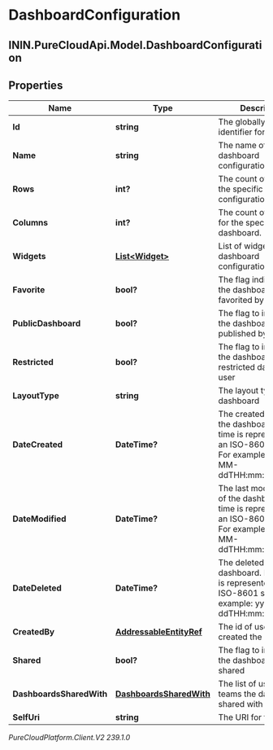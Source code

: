 # DashboardConfiguration

## ININ.PureCloudApi.Model.DashboardConfiguration

## Properties

|Name | Type | Description | Notes|
|------------ | ------------- | ------------- | -------------|
| **Id** | **string** | The globally unique identifier for the object. | [optional] |
| **Name** | **string** | The name of dashboard configuration. | |
| **Rows** | **int?** | The count of rows for the specific dashboard configuration. | [optional] |
| **Columns** | **int?** | The count of columns for the specific dashboard. | [optional] |
| **Widgets** | [**List&lt;Widget&gt;**](Widget) | List of widgets for dashboard configuration. | |
| **Favorite** | **bool?** | The flag indicates if the dashboard is favorited by the user | [optional] |
| **PublicDashboard** | **bool?** | The flag to indicate if the dashboard is published by an user | [optional] |
| **Restricted** | **bool?** | The flag to indicate if the dashboard has any restricted data for that user | [optional] |
| **LayoutType** | **string** | The layout type of the dashboard | [optional] |
| **DateCreated** | **DateTime?** | The created date of the dashboard. Date time is represented as an ISO-8601 string. For example: yyyy-MM-ddTHH:mm:ss[.mmm]Z | |
| **DateModified** | **DateTime?** | The last modified date of the dashboard. Date time is represented as an ISO-8601 string. For example: yyyy-MM-ddTHH:mm:ss[.mmm]Z | |
| **DateDeleted** | **DateTime?** | The deleted date of the dashboard. Date time is represented as an ISO-8601 string. For example: yyyy-MM-ddTHH:mm:ss[.mmm]Z | |
| **CreatedBy** | [**AddressableEntityRef**](AddressableEntityRef) | The id of user who created the dashboard | [optional] |
| **Shared** | **bool?** | The flag to indicate if the dashboard is shared | [optional] |
| **DashboardsSharedWith** | [**DashboardsSharedWith**](DashboardsSharedWith) | The list of users and teams the dashboard is shared with | [optional] |
| **SelfUri** | **string** | The URI for this object | [optional] |



_PureCloudPlatform.Client.V2 239.1.0_
